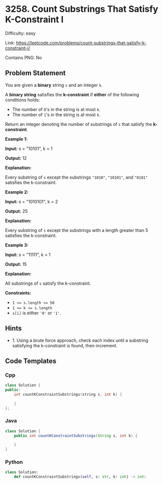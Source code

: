 # 3258. Count Substrings That Satisfy K-Constraint I

Difficulty: easy

Link: https://leetcode.com/problems/count-substrings-that-satisfy-k-constraint-i/

Contains PNG: No

## Problem Statement

You are given a **binary** string `s` and an integer `k`.

A **binary string** satisfies the **k\-constraint** if **either** of the following conditions holds:

* The number of `0`'s in the string is at most `k`.
* The number of `1`'s in the string is at most `k`.

Return an integer denoting the number of substrings of `s` that satisfy the **k\-constraint**.

**Example 1:**

**Input:** s \= "10101", k \= 1

**Output:** 12

**Explanation:**

Every substring of `s` except the substrings `"1010"`, `"10101"`, and `"0101"` satisfies the k\-constraint.

**Example 2:**

**Input:** s \= "1010101", k \= 2

**Output:** 25

**Explanation:**

Every substring of `s` except the substrings with a length greater than 5 satisfies the k\-constraint.

**Example 3:**

**Input:** s \= "11111", k \= 1

**Output:** 15

**Explanation:**

All substrings of `s` satisfy the k\-constraint.

**Constraints:**

* `1 <= s.length <= 50`
* `1 <= k <= s.length`
* `s[i]` is either `'0'` or `'1'`.

## Hints

- 1\. Using a brute force approach, check each index until a substring satisfying the k\-constraint is found, then increment.

## Code Templates

### Cpp
```cpp
class Solution {
public:
    int countKConstraintSubstrings(string s, int k) {
        
    }
};
```

### Java
```java
class Solution {
    public int countKConstraintSubstrings(String s, int k) {
        
    }
}
```

### Python
```python
class Solution:
    def countKConstraintSubstrings(self, s: str, k: int) -> int:
        
```

